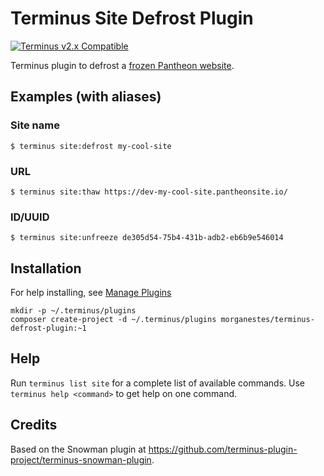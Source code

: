 # Terminus Site Defrost Plugin

[![Terminus v2.x Compatible](https://img.shields.io/badge/terminus-v2.x-green.svg)](https://github.com/morganestes/terminus-defrost-plugin)

Terminus plugin to defrost a [frozen Pantheon website](https://pantheon.io/docs/platform-considerations#inactive-site-freezing).

## Examples (with aliases)
### Site name
```
$ terminus site:defrost my-cool-site
```

### URL
```
$ terminus site:thaw https://dev-my-cool-site.pantheonsite.io/
```

### ID/UUID
```
$ terminus site:unfreeze de305d54-75b4-431b-adb2-eb6b9e546014
```

## Installation
For help installing, see [Manage Plugins](https://pantheon.io/docs/terminus/plugins/)
```
mkdir -p ~/.terminus/plugins
composer create-project -d ~/.terminus/plugins morganestes/terminus-defrost-plugin:~1
```

## Help
Run `terminus list site` for a complete list of available commands. Use `terminus help <command>` to get help on one command.

## Credits
Based on the Snowman plugin at https://github.com/terminus-plugin-project/terminus-snowman-plugin.
